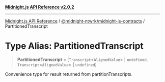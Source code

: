 [**Midnight.js API Reference v2.0.2**](../../../README.md)

***

[Midnight.js API Reference](../../../packages.md) / [@midnight-ntwrk/midnight-js-contracts](../README.md) / PartitionedTranscript

# Type Alias: PartitionedTranscript

> **PartitionedTranscript** = \[`Transcript`\<`AlignedValue`\> \| `undefined`, `Transcript`\<`AlignedValue`\> \| `undefined`\]

Convenience type for result returned from partitionTranscripts.
